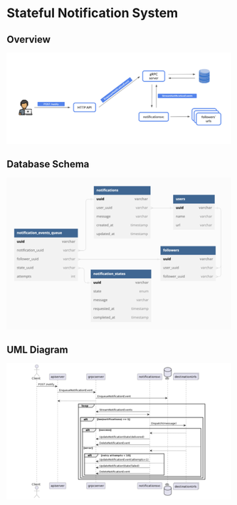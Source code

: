 # Stateful Notification System

## Overview

![Architecture](/assets/overview.png)

## Database Schema

![Database Schema](/assets/database_schema.png)

## UML Diagram

![UML Diagram](/assets/uml_diagram.png)
